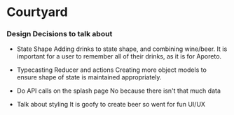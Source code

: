 # Courtyard

### Design Decisions to talk about

* State Shape
Adding drinks to state shape, and combining wine/beer.  It is important for a user to remember all of their drinks, as it is for Aporeto.

* Typecasting Reducer and actions
Creating more object models to ensure shape of state is maintained appropriately.

* Do API calls on the splash page
No because there isn't that much data

* Talk about styling 
It is goofy to create beer so went for fun UI/UX


